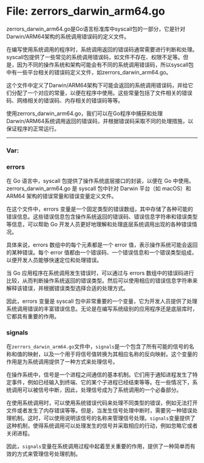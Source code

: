 # File: zerrors_darwin_arm64.go

zerrors_darwin_arm64.go是Go语言标准库中syscall包的一部分，它是针对Darwin/ARM64架构的系统调用错误码的定义文件。

在编写使用系统调用的程序时，系统调用返回的错误码通常需要进行判断和处理。syscall包提供了一些常见的系统调用错误码，如文件不存在、权限不足等。但是，因为不同的操作系统和架构可能会有不同的系统调用错误码，所以syscall包中有一些平台相关的错误码定义文件，如zerrors_darwin_arm64.go。

这个文件中定义了Darwin/ARM64架构下可能会返回的系统调用错误码，并给它们分配了一个对应的常量，以便在程序中使用。这些常量包括了文件相关的错误码、网络相关的错误码、内存相关的错误码等等。

使用zerrors_darwin_arm64.go，我们可以在Go程序中捕获和处理Darwin/ARM64系统调用返回的错误码，并根据错误码采取不同的处理措施，以保证程序的正常运行。




---

### Var:

### errors

在 Go 语言中，syscall 包提供了操作系统底层接口的封装，以便在 Go 中使用。zerrors_darwin_arm64.go 是 syscall 包中针对 Darwin 平台（如 macOS）和 ARM64 架构的错误常量和错误变量定义文件。

在这个文件中，errors 变量是一个固定类型的错误数组，其中存储了各种可能的错误信息。这些错误信息包含操作系统返回的错误码、错误信息字符串和错误类型等信息，可以帮助 Go 开发人员更好地理解和处理底层系统调用出现的各种错误情况。

具体来说，errors 数组中的每个元素都是一个 error 值，表示操作系统可能会返回的某种错误。每个 error 值都由一个错误码、一个错误信息和一个错误类型组成，以便开发人员能够快速定位和处理错误。

当 Go 应用程序在系统调用发生错误时，可以通过与 errors 数组中的错误码进行比较，从而判断操作系统返回的错误类型。然后可以使用相应的错误信息字符串来解释该错误，并根据错误类型选择合适的处理方式。

因此，errors 变量是 syscall 包中非常重要的一个变量，它为开发人员提供了处理系统调用错误的丰富错误信息。无论是在编写系统级别的应用程序还是底层库时，它都具有重要的作用。



### signals

在`zerrors_darwin_arm64.go`文件中，`signals`是一个包含了所有可能的信号的名称和值的映射，以及一个用于将信号值转换为其相应名称的反向映射。这个变量的作用是为系统调用提供了一种方式来处理信号。

在操作系统中，信号是一个进程之间通信的基本机制。它们用于通知进程发生了特定事件，例如已经输入到终端、它的某个子进程已经结束等等。在一些情况下，系统调用可以被信号中断，因此，处理信号成为了系统调用的一个必备部分。

在使用系统调用时，可以使用系统错误代码来处理不同类型的错误，例如无法打开文件或者发生了内存错误等等。但是，当发生信号处理中断时，需要另一种错误处理机制。这时，可以使用说明该信号的名称来管理信号处理。`signals`变量提供了这种机制，使得系统调用可以处理发生的信号并采取相应的行动，例如忽略它或者关闭进程。

因此，`signals`变量在系统调用过程中起着至关重要的作用，提供了一种简单而有效的方式来管理信号处理机制。



